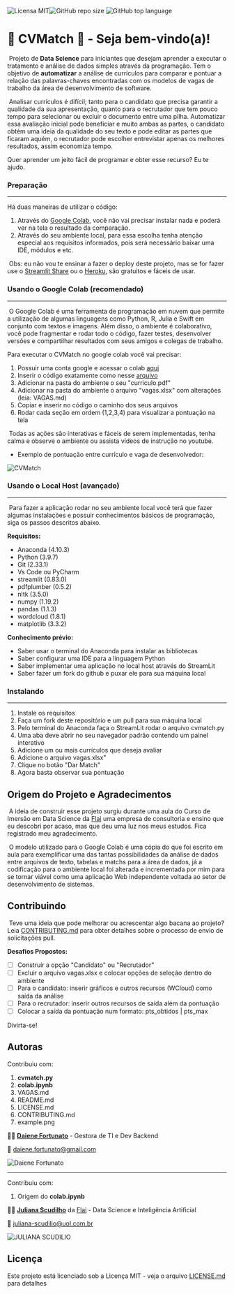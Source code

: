 ![Licensa MIT](https://img.shields.io/github/license/Daiene-Fortunato/Projeto_CVMatch)![GitHub repo size](https://img.shields.io/github/repo-size/Daiene-Fortunato/Projeto_CVMatch) ![GitHub top language](https://img.shields.io/github/languages/top/Daiene-Fortunato/Projeto_CVMatch)

# :page_facing_up: CVMatch :page_facing_up: - Seja bem-vindo(a)!

​		Projeto de **Data Science** para iniciantes que desejam aprender a executar o tratamento e análise de dados simples através da programação. Tem o objetivo de **automatizar** a análise de  currículos para comparar e pontuar a relação das palavras-chaves encontradas com os modelos de vagas de trabalho da área de desenvolvimento de software.

​		Analisar currículos é difícil; tanto para o candidato que precisa garantir a qualidade da sua apresentação, quanto para o recrutador que tem pouco tempo para selecionar ou excluir o documento entre uma pilha. Automatizar essa avaliação inicial pode beneficiar e muito ambas as partes, o candidato obtém uma ideia da qualidade do seu texto e pode editar as partes que ficaram aquém, o recrutador pode escolher entrevistar apenas os melhores resultados, assim economiza tempo.  

Quer aprender um jeito fácil de programar e obter esse recurso? Eu te ajudo.

### Preparação

------

Há duas maneiras de utilizar o código:

1. Através do [Google Colab](https://colab.research.google.com/), você não vai precisar instalar nada e poderá ver na tela o resultado da comparação.
2. Através do seu ambiente local, para essa escolha tenha atenção especial aos requisitos informados, pois será necessário baixar uma IDE, módulos e etc.

​	Obs: eu não vou te ensinar a fazer o deploy deste projeto, mas se for fazer use o [Streamlit Share](https://share.streamlit.io/) ou o [Heroku](https://heroku.com/), são gratuitos e fáceis de usar.

### Usando o Google Colab (recomendado)

------

​		O Google Colab é uma ferramenta de programação em nuvem que permite a utilização de algumas linguagens como Python, R, Julia e Swift em conjunto com textos e imagens. Além disso, o ambiente é colaborativo, você pode fragmentar e rodar todo o código, fazer testes, desenvolver versões e compartilhar resultados com seus amigos e colegas de trabalho. 

Para executar o CVMatch no google colab você vai precisar:

1. Possuir uma conta google e acessar o colab [aqui](https://colab.research.google.com/)
2. Inserir o código exatamente como nesse [arquivo](https://github.com/Daiene-Fortunato/cvmatch/blob/main/colab.ipynb)
3. Adicionar na pasta do ambiente o seu "curriculo.pdf"
4. Adicionar na pasta do ambiente o arquivo "vagas.xlsx" com alterações (leia: VAGAS.md)
5. Copiar e inserir no código o caminho dos seus arquivos
6. Rodar cada seção em ordem (1,2,3,4) para visualizar a pontuação na tela

​	Todas as ações são interativas e fáceis de serem implementadas, tenha calma e observe o ambiente ou assista vídeos de instrução no youtube.

- Exemplo de pontuação entre currículo e vaga de desenvolvedor:

![CVMatch](https://github.com/Daiene-Fortunato/cvmatch/blob/main/example.png?raw=true)

### Usando o Local Host (avançado)

------

​	Para fazer a aplicação rodar no seu ambiente local você terá que fazer algumas instalações e possuir conhecimentos básicos de programação, siga os passos descritos abaixo.

**Requisitos:**

- Anaconda (4.10.3)
- Python (3.9.7)
- Git (2.33.1)
- Vs Code ou PyCharm
- streamlit (0.83.0)
- pdfplumber (0.5.2)
- nltk (3.5.0)
- numpy (1.19.2)
- pandas (1.1.3)
- wordcloud (1.8.1)
- matplotlib (3.3.2)

**Conhecimento prévio:**

- Saber usar o terminal do Anaconda para instalar as bibliotecas
- Saber configurar uma IDE para a linguagem Python
- Saber implementar uma aplicação no local host através do StreamLit
- Saber fazer um fork do github e puxar ele para sua máquina local

### Instalando

------

1. Instale os requisitos
2. Faça um fork deste repositório e um pull para sua máquina local
3. Pelo terminal do Anaconda faça o StreamLit rodar o arquivo cvmatch.py
4. Uma aba deve abrir no seu navegador padrão contendo um painel interativo
5. Adicione um ou mais currículos que deseja avaliar
6. Adicione o arquivo vagas.xlsx"
7. Clique no botão "Dar Match"
8. Agora basta observar sua pontuação

## Origem do Projeto e Agradecimentos

​				A ideia de construir esse projeto surgiu durante uma aula do Curso de Imersão em Data Science da [Flai](https://www.flai.com.br/) uma empresa de consultoria e ensino que eu descobri por acaso, mas que deu uma luz nos meus estudos. Fica registrado meu agradecimento.

​				O modelo utilizado para o Google Colab é uma cópia do que foi escrito em aula para exemplificar uma das tantas possibilidades da análise de dados entre arquivos de texto, tabelas e matchs para a área de dados, já a codificação para o ambiente local foi alterada e incrementada por mim para se tornar viável como uma aplicação Web independente voltada ao setor de desenvolvimento de sistemas.

## Contribuindo

​		Teve uma ideia que pode melhorar ou acrescentar algo bacana ao projeto? Leia [CONTRIBUTING.md](https://github.com/Daiene-Fortunato/cvmatch/blob/main/CONTRIBUTING.md) para obter detalhes sobre o processo de envio de solicitações pull.

**Desafios Propostos:**

- [ ] Construir a opção "Candidato" ou "Recrutador"
- [ ] Excluir o arquivo vagas.xlsx e colocar opções de seleção dentro do ambiente
- [ ] Para o candidato: inserir gráficos e outros recursos (WCloud) como saída da análise
- [ ] Para o recrutador: inserir outros recursos de saída além da pontuação
- [ ] Colocar a saída da pontuação num formato: pts_obtidos | pts_max

Divirta-se!

## Autoras

Contribuiu com:

1.  **cvmatch.py**
2.  **colab.ipynb**
2.  VAGAS.md
3.  README.md
4.  LICENSE.md
5.  CONTRIBUTING.md
6.  example.png



:woman_student: [**Daiene Fortunato**](https://www.linkedin.com/in/daienefortunato/) - Gestora de TI e Dev Backend

:email:  daiene.fortunato@gmail.com

![Daiene Fortunato](https://media-exp1.licdn.com/dms/image/D4E03AQGBXxy-MaASgA/profile-displayphoto-shrink_200_200/0/1634165214468?e=1643241600&v=beta&t=3nP5RbaTr6Sw_K4_6v255iU3MTWK6u94AF2Cxzf60nk)



------

Contribuiu com:

1. Origem do **colab.ipynb**



:woman_student: [**Juliana Scudilho**](https://www.linkedin.com/in/julianascudilio/) da [Flai](flai.com.br) - Data Science e Inteligência Artificial

:email: juliana-scudilio@uol.com.br

![JULIANA SCUDILIO](https://media-exp1.licdn.com/dms/image/C4E03AQEepqyGWj1iww/profile-displayphoto-shrink_200_200/0/1619750599237?e=1643241600&v=beta&t=qxhlW1i4hg-C-Nndyw4z8usKS_KXcQVHBYz_GV0E_lU)



## Licença

Este projeto está licenciado sob a Licença MIT - veja o arquivo [LICENSE.md](https://github.com/Daiene-Fortunato/wcloud/blob/main/LICENSE.md) para detalhes
